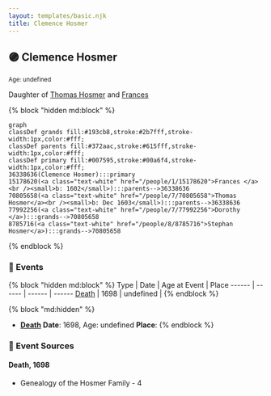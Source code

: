 ```yaml
---
layout: templates/basic.njk
title: Clemence Hosmer
---
```

## 🟣 Clemence Hosmer
<small>Age: undefined</small>

Daughter of [Thomas Hosmer](/people/7/70805658) and [Frances ](/people/1/15178620)

{% block "hidden md:block" %}
```mermaid
graph
classDef grands fill:#193cb8,stroke:#2b7fff,stroke-width:1px,color:#fff;
classDef parents fill:#372aac,stroke:#615fff,stroke-width:1px,color:#fff;
classDef primary fill:#007595,stroke:#00a6f4,stroke-width:1px,color:#fff;
36338636(Clemence Hosmer):::primary
15178620(<a class="text-white" href="/people/1/15178620">Frances </a><br /><small>b: 1602</small>):::parents-->36338636
70805658(<a class="text-white" href="/people/7/70805658">Thomas Hosmer</a><br /><small>b: Dec 1603</small>):::parents-->36338636
77992256(<a class="text-white" href="/people/7/77992256">Dorothy </a>):::grands-->70805658
8785716(<a class="text-white" href="/people/8/8785716">Stephan Hosmer</a>):::grands-->70805658
```
{% endblock %}

### 📆 Events

{% block "hidden md:block" %}
Type | Date | Age at Event | Place
------ | ------ | ------ | ------
[Death](#event-event-2) | 1698 | undefined |
{% endblock %}

{% block "md:hidden" %}
- **[Death](#event-event-2)**
**Date**: 1698, Age: undefined
**Place**:
{% endblock %}

### 📰 Event Sources

#### <a id="event-event-2"></a> Death, 1698
* Genealogy of the Hosmer Family  - 4